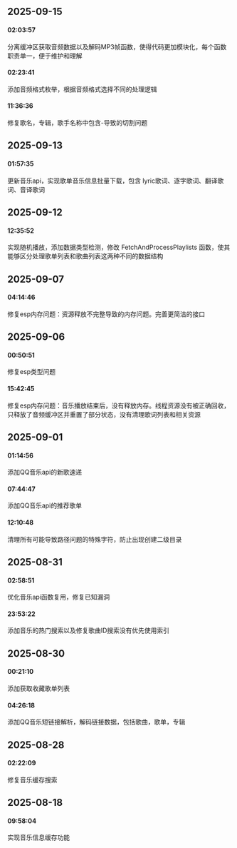 ## 2025-09-15
#### 02:03:57 
分离缓冲区获取音频数据以及解码MP3帧函数，使得代码更加模块化，每个函数职责单一，便于维护和理解

#### 02:23:41
添加音频格式枚举，根据音频格式选择不同的处理逻辑

#### 11:36:36
修复歌名，专辑，歌手名称中包含-导致的切割问题

## 2025-09-13
#### 01:57:35
更新音乐api，实现歌单音乐信息批量下载，包含 lyric歌词、逐字歌词、翻译歌词、音译歌词

## 2025-09-12
#### 12:35:52
实现随机播放，添加数据类型检测，修改 FetchAndProcessPlaylists 函数，使其能够区分处理歌单列表和歌曲列表这两种不同的数据结构

## 2025-09-07
#### 04:14:46
修复esp内存问题：资源释放不完整导致的内存问题。完善更简洁的接口

## 2025-09-06
#### 00:50:51
修复esp类型问题

#### 15:42:45
修复esp内存问题：音乐播放结束后，没有释放内存。线程资源没有被正确回收，只释放了音频缓冲区并重置了部分状态，没有清理歌词列表和相关资源

## 2025-09-01
#### 01:14:56
添加QQ音乐api的新歌速递

#### 07:44:47
添加QQ音乐api的推荐歌单

#### 12:10:48
清理所有可能导致路径问题的特殊字符，防止出现创建二级目录

## 2025-08-31
#### 02:58:51
优化音乐api函数复用，修复已知漏洞

#### 23:53:22
添加音乐的热门搜索以及修复歌曲ID搜索没有优先使用索引

## 2025-08-30
#### 00:21:10
添加获取收藏歌单列表

#### 04:26:18
添加QQ音乐短链接解析，解码链接数据，包括歌曲，歌单，专辑

## 2025-08-28
#### 02:22:09
修复音乐缓存搜索

## 2025-08-18
#### 09:58:04
实现音乐信息缓存功能